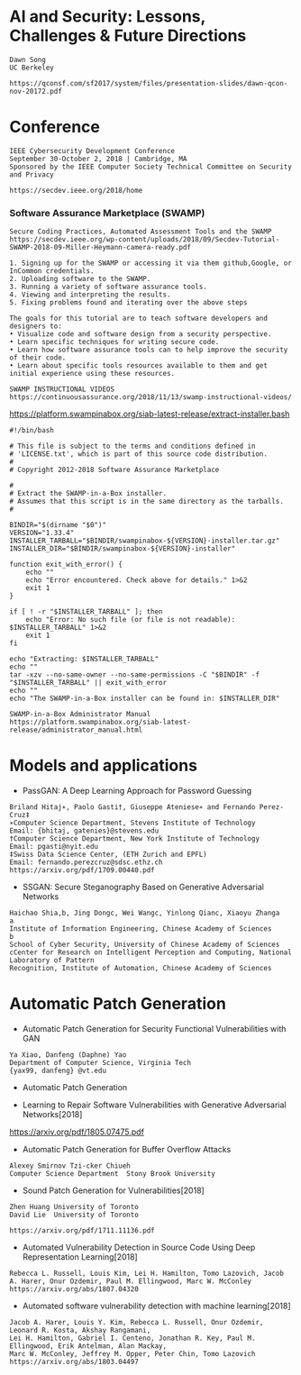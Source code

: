# AI and Security: Lessons, Challenges & Future Directions

```
Dawn Song
UC Berkeley

https://qconsf.com/sf2017/system/files/presentation-slides/dawn-qcon-nov-20172.pdf
```
# Conference
```
IEEE Cybersecurity Development Conference
September 30-October 2, 2018 | Cambridge, MA
Sponsored by the IEEE Computer Society Technical Committee on Security and Privacy

https://secdev.ieee.org/2018/home
```
### Software Assurance Marketplace (SWAMP) 
```
Secure Coding Practices, Automated Assessment Tools and the SWAMP
https://secdev.ieee.org/wp-content/uploads/2018/09/Secdev-Tutorial-SWAMP-2018-09-Miller-Heymann-camera-ready.pdf

1. Signing up for the SWAMP or accessing it via them github,Google, or InCommon credentials.
2. Uploading software to the SWAMP.
3. Running a variety of software assurance tools.
4. Viewing and interpreting the results.
5. Fixing problems found and iterating over the above steps

The goals for this tutorial are to teach software developers and designers to:
• Visualize code and software design from a security perspective.
• Learn specific techniques for writing secure code.
• Learn how software assurance tools can to help improve the security of their code.
• Learn about specific tools resources available to them and get initial experience using these resources.
```
```
SWAMP INSTRUCTIONAL VIDEOS https://continuousassurance.org/2018/11/13/swamp-instructional-videos/
```


https://platform.swampinabox.org/siab-latest-release/extract-installer.bash
```
#!/bin/bash

# This file is subject to the terms and conditions defined in
# 'LICENSE.txt', which is part of this source code distribution.
#
# Copyright 2012-2018 Software Assurance Marketplace

#
# Extract the SWAMP-in-a-Box installer.
# Assumes that this script is in the same directory as the tarballs.
#

BINDIR="$(dirname "$0")"
VERSION="1.33.4"
INSTALLER_TARBALL="$BINDIR/swampinabox-${VERSION}-installer.tar.gz"
INSTALLER_DIR="$BINDIR/swampinabox-${VERSION}-installer"

function exit_with_error() {
    echo ""
    echo "Error encountered. Check above for details." 1>&2
    exit 1
}

if [ ! -r "$INSTALLER_TARBALL" ]; then
    echo "Error: No such file (or file is not readable): $INSTALLER_TARBALL" 1>&2
    exit 1
fi

echo "Extracting: $INSTALLER_TARBALL"
echo ""
tar -xzv --no-same-owner --no-same-permissions -C "$BINDIR" -f "$INSTALLER_TARBALL" || exit_with_error
echo ""
echo "The SWAMP-in-a-Box installer can be found in: $INSTALLER_DIR"
```
```
SWAMP-in-a-Box Administrator Manual
https://platform.swampinabox.org/siab-latest-release/administrator_manual.html
```
# Models and applications 

- PassGAN: A Deep Learning Approach for Password Guessing
```
Briland Hitaj∗, Paolo Gasti†, Giuseppe Ateniese∗ and Fernando Perez-Cruz‡
∗Computer Science Department, Stevens Institute of Technology
Email: {bhitaj, gatenies}@stevens.edu
†Computer Science Department, New York Institute of Technology
Email: pgasti@nyit.edu
‡Swiss Data Science Center, (ETH Zurich and EPFL)
Email: fernando.perezcruz@sdsc.ethz.ch
https://arxiv.org/pdf/1709.00440.pdf
```
- SSGAN: Secure Steganography Based on Generative Adversarial Networks
```
Haichao Shia,b, Jing Dongc, Wei Wangc, Yinlong Qianc, Xiaoyu Zhanga
a
Institute of Information Engineering, Chinese Academy of Sciences
b
School of Cyber Security, University of Chinese Academy of Sciences
cCenter for Research on Intelligent Perception and Computing, National Laboratory of Pattern
Recognition, Institute of Automation, Chinese Academy of Sciences

```

# Automatic Patch Generation

- Automatic Patch Generation for Security Functional Vulnerabilities with GAN
```
Ya Xiao, Danfeng (Daphne) Yao
Department of Computer Science, Virginia Tech
{yax99, danfeng} @vt.edu
```

- Automatic Patch Generation

- Learning to Repair Software Vulnerabilities with Generative Adversarial Networks[2018]

https://arxiv.org/pdf/1805.07475.pdf

- Automatic Patch Generation for Buffer Overflow Attacks
```
Alexey Smirnov Tzi-cker Chiueh
Computer Science Department  Stony Brook University

```

- Sound Patch Generation for Vulnerabilities[2018]
```
Zhen Huang University of Toronto
David Lie  University of Toronto

https://arxiv.org/pdf/1711.11136.pdf
```

- Automated Vulnerability Detection in Source Code Using Deep Representation Learning[2018]
```
Rebecca L. Russell, Louis Kim, Lei H. Hamilton, Tomo Lazovich, Jacob A. Harer, Onur Ozdemir, Paul M. Ellingwood, Marc W. McConley
https://arxiv.org/abs/1807.04320
```

- Automated software vulnerability detection with machine learning[2018]
```
Jacob A. Harer, Louis Y. Kim, Rebecca L. Russell, Onur Ozdemir, Leonard R. Kosta, Akshay Rangamani, 
Lei H. Hamilton, Gabriel I. Centeno, Jonathan R. Key, Paul M. Ellingwood, Erik Antelman, Alan Mackay, 
Marc W. McConley, Jeffrey M. Opper, Peter Chin, Tomo Lazovich
https://arxiv.org/abs/1803.04497
```
